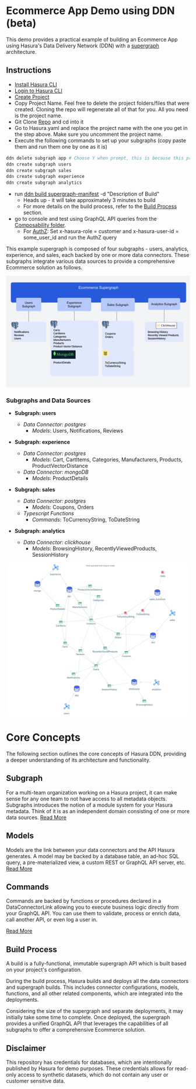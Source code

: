 # Ecommerce App Demo using DDN (beta)

This demo provides a practical example of building an Ecommerce App using Hasura's Data Delivery Network (DDN) with a [supergraph](https://supergraph.io) architecture.

## Instructions
- [Install Hasura CLI](https://hasura.io/docs/3.0/cli/installation)
- [Login to Hasura CLI](https://hasura.io/docs/3.0/cli/commands/login)
- [Create Project](https://hasura.io/docs/3.0/cli/commands/create-project)
- Copy Project Name. Feel free to delete the project folders/files that were created. Cloning the repo will regenerate all of that for you. All you need is the project name.
- Git Clone [Repo](https://github.com/hasura/ddn_beta_ecommerce.git) and cd into it
- Go to Hasura.yaml and replace the project name with the one you get in the step above. Make sure you uncomment the project name. 
- Execute the following commands to set up your subgraphs (copy paste them and run them one by one as it is)

```sh
ddn delete subgraph app # Choose Y when prompt, this is because this project does not require app subgraph
ddn create subgraph users
ddn create subgraph sales
ddn create subgraph experience
ddn create subgraph analytics
```

- run [ddn build supergraph-manifest](https://hasura.io/docs/3.0/cli/commands/build-supergraph-manifest) -d "Description of Build"
    - Heads up - it will take approximately 3 minutes to build
    - For more details on the build process, refer to the [Build Process](#build-process) section.
- go to console and test using GraphQL API queries from the [Composability folder](https://github.com/hasura/ddn_beta_ecommerce/tree/main/Composability).
  - For [AuthZ](https://github.com/hasura/ddn_beta_ecommerce/blob/main/Composability/authZ.graphQL): Set x-hasura-role = customer and x-hasura-user-id = some_user_id and run the AuthZ query

This example supergraph is composed of four subgraphs - users, analytics, experience, and sales, each backed by one or more data connectors. These subgraphs integrate various data sources to provide a comprehensive Ecommerce solution as follows.

![alt text](supergraph-1.png)

### Subgraphs and Data Sources
- **Subgraph: users**
  - *Data Connector: postgres*
    - *Models*: Users, Notifications, Reviews
- **Subgraph: experience**
  - *Data Connector: postgres*
    - *Models*: Cart, CartItems, Categories, Manufacturers, Products, ProductVectorDistance
  - *Data Connector: mongoDB*
    - *Models*: ProductDetails
  
- **Subgraph: sales**
  - *Data Connector: postgres*
    - *Models*: Coupons, Orders
  - *Typescript Functions*
    - *Commands*: ToCurrencyString, ToDateString

- **Subgraph: analytics**  
  - *Data Connector: clickhouse*
    - *Models*: BrowsingHistory, RecentlyViewedProducts, SessionHistory

![alt text](supergraph-2.png)

# Core Concepts
The following section outlines the core concepts of Hasura DDN, providing a deeper understanding of its architecture and functionality.

## Subgraph

For a multi-team organization working on a Hasura project, it can make sense for any one team to not have access to all metadata objects. Subgraphs introduces the notion of a module system for your Hasura metadata. Think of it is as an independent domain consisting of one or more data sources.
[Read More](https://hasura.io/docs/3.0/project-configuration/subgraphs/)

## Models
Models are the link between your data connectors and the API Hasura generates. A model may be backed by a database table, an ad-hoc SQL query, a pre-materialized view, a custom REST or GraphQL API server, etc.
[Read More](https://hasura.io/docs/3.0/supergraph-modeling/models/)

## Commands
Commands are backed by functions or procedures declared in a DataConnectorLink allowing you to execute business logic directly from your GraphQL API. You can use them to validate, process or enrich data, call another API, or even log a user in.

[Read More](https://hasura.io/docs/3.0/supergraph-modeling/commands)

## Build Process

A build is a fully-functional, immutable supergraph API which is built based on your project's configuration.

During the build process, Hasura builds and deploys all the data connectors and supergraph builds. This includes connector configurations, models, functions, and all other related components, which are integrated into the deployments.

Considering the size of the supergraph and separate deployments, it may initially take some time to complete. Once deployed, the supergraph provides a unified GraphQL API that leverages the capabilities of all subgraphs to offer a comprehensive Ecommerce solution.

## Disclaimer
This repository has credentials for databases, which are intentionally published by Hasura for demo purposes. These credentials allows for read-only access to synthetic datasets, which do not contain any user or customer sensitive data.
